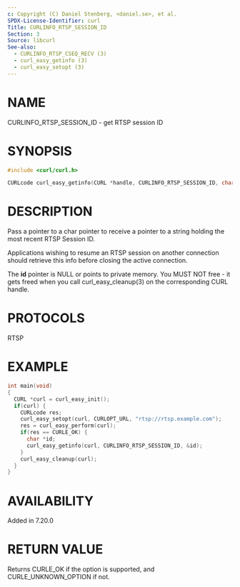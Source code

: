 ```yaml
---
c: Copyright (C) Daniel Stenberg, <daniel.se>, et al.
SPDX-License-Identifier: curl
Title: CURLINFO_RTSP_SESSION_ID
Section: 3
Source: libcurl
See-also:
  - CURLINFO_RTSP_CSEQ_RECV (3)
  - curl_easy_getinfo (3)
  - curl_easy_setopt (3)
---
```


# NAME

CURLINFO_RTSP_SESSION_ID - get RTSP session ID

# SYNOPSIS

~~~c
#include <curl/curl.h>

CURLcode curl_easy_getinfo(CURL *handle, CURLINFO_RTSP_SESSION_ID, char **id);
~~~

# DESCRIPTION

Pass a pointer to a char pointer to receive a pointer to a string holding the
most recent RTSP Session ID.

Applications wishing to resume an RTSP session on another connection should
retrieve this info before closing the active connection.

The **id** pointer is NULL or points to private memory. You MUST NOT free -
it gets freed when you call curl_easy_cleanup(3) on the corresponding
CURL handle.

# PROTOCOLS

RTSP

# EXAMPLE

~~~c
int main(void)
{
  CURL *curl = curl_easy_init();
  if(curl) {
    CURLcode res;
    curl_easy_setopt(curl, CURLOPT_URL, "rtsp://rtsp.example.com");
    res = curl_easy_perform(curl);
    if(res == CURLE_OK) {
      char *id;
      curl_easy_getinfo(curl, CURLINFO_RTSP_SESSION_ID, &id);
    }
    curl_easy_cleanup(curl);
  }
}
~~~

# AVAILABILITY

Added in 7.20.0

# RETURN VALUE

Returns CURLE_OK if the option is supported, and CURLE_UNKNOWN_OPTION if not.
